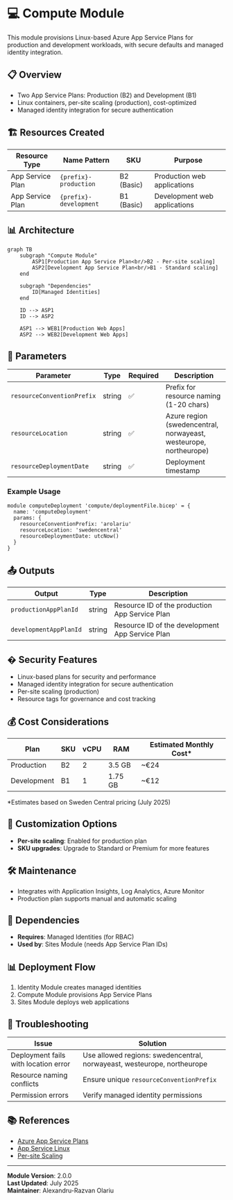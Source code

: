 # 💻 Compute Module

This module provisions Linux-based Azure App Service Plans for production and development workloads, with secure defaults and managed identity integration.

## 📋 Overview

- Two App Service Plans: Production (B2) and Development (B1)
- Linux containers, per-site scaling (production), cost-optimized
- Managed identity integration for secure authentication

## 🏗️ Resources Created

| Resource Type    | Name Pattern           | SKU        | Purpose                      |
| ---------------- | ---------------------- | ---------- | ---------------------------- |
| App Service Plan | `{prefix}-production`  | B2 (Basic) | Production web applications  |
| App Service Plan | `{prefix}-development` | B1 (Basic) | Development web applications |

## 📊 **Architecture**

```mermaid
graph TB
    subgraph "Compute Module"
        ASP1[Production App Service Plan<br/>B2 - Per-site scaling]
        ASP2[Development App Service Plan<br/>B1 - Standard scaling]
    end

    subgraph "Dependencies"
        ID[Managed Identities]
    end

    ID --> ASP1
    ID --> ASP2

    ASP1 --> WEB1[Production Web Apps]
    ASP2 --> WEB2[Development Web Apps]
```

## 🔧 Parameters

| Parameter                  | Type   | Required | Description                                                       |
| -------------------------- | ------ | -------- | ----------------------------------------------------------------- |
| `resourceConventionPrefix` | string | ✅       | Prefix for resource naming (1-20 chars)                           |
| `resourceLocation`         | string | ✅       | Azure region (swedencentral, norwayeast, westeurope, northeurope) |
| `resourceDeploymentDate`   | string | ✅       | Deployment timestamp                                              |

### Example Usage

```bicep
module computeDeployment 'compute/deploymentFile.bicep' = {
  name: 'computeDeployment'
  params: {
    resourceConventionPrefix: 'arolariu'
    resourceLocation: 'swedencentral'
    resourceDeploymentDate: utcNow()
  }
}
```

## 📤 Outputs

| Output                 | Type   | Description                                     |
| ---------------------- | ------ | ----------------------------------------------- |
| `productionAppPlanId`  | string | Resource ID of the production App Service Plan  |
| `developmentAppPlanId` | string | Resource ID of the development App Service Plan |

## �️ Security Features

- Linux-based plans for security and performance
- Managed identity integration for secure authentication
- Per-site scaling (production)
- Resource tags for governance and cost tracking

## 💰 Cost Considerations

| Plan        | SKU | vCPU | RAM     | Estimated Monthly Cost\* |
| ----------- | --- | ---- | ------- | ------------------------ |
| Production  | B2  | 2    | 3.5 GB  | ~€24                     |
| Development | B1  | 1    | 1.75 GB | ~€12                     |

\*Estimates based on Sweden Central pricing (July 2025)

## 🔧 Customization Options

- **Per-site scaling**: Enabled for production plan
- **SKU upgrades**: Upgrade to Standard or Premium for more features

## 🛠️ Maintenance

- Integrates with Application Insights, Log Analytics, Azure Monitor
- Production plan supports manual and automatic scaling

## 🔄 Dependencies

- **Requires**: Managed Identities (for RBAC)
- **Used by**: Sites Module (needs App Service Plan IDs)

## 📊 Deployment Flow

1. Identity Module creates managed identities
2. Compute Module provisions App Service Plans
3. Sites Module deploys web applications

## 🚨 Troubleshooting

| Issue                                | Solution                                                                |
| ------------------------------------ | ----------------------------------------------------------------------- |
| Deployment fails with location error | Use allowed regions: swedencentral, norwayeast, westeurope, northeurope |
| Resource naming conflicts            | Ensure unique `resourceConventionPrefix`                                |
| Permission errors                    | Verify managed identity permissions                                     |

## 📚 References

- [Azure App Service Plans](https://docs.microsoft.com/en-us/azure/app-service/overview-hosting-plans)
- [App Service Linux](https://docs.microsoft.com/en-us/azure/app-service/overview#app-service-on-linux)
- [Per-site Scaling](https://docs.microsoft.com/en-us/azure/app-service/manage-scale-per-app)

---

**Module Version**: 2.0.0  
**Last Updated**: July 2025  
**Maintainer**: Alexandru-Razvan Olariu
